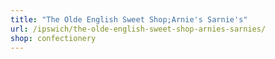 ```yaml
---
title: "The Olde English Sweet Shop;Arnie's Sarnie's"
url: /ipswich/the-olde-english-sweet-shop-arnies-sarnies/
shop: confectionery
---
```

